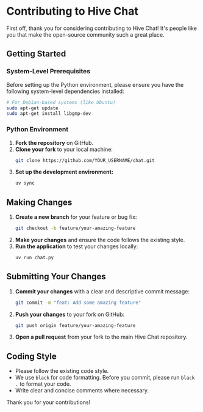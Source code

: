 # Contributing to Hive Chat

First off, thank you for considering contributing to Hive Chat! It's people like you that make the open-source community such a great place.

## Getting Started

### System-Level Prerequisites

Before setting up the Python environment, please ensure you have the following system-level dependencies installed:

```bash
# For Debian-based systems (like Ubuntu)
sudo apt-get update
sudo apt-get install libgmp-dev
```

### Python Environment

1.  **Fork the repository** on GitHub.
2.  **Clone your fork** to your local machine:
    ```bash
    git clone https://github.com/YOUR_USERNAME/chat.git
    ```
3.  **Set up the development environment:**
    ```bash
    uv sync
    ```

## Making Changes

1.  **Create a new branch** for your feature or bug fix:
    ```bash
    git checkout -b feature/your-amazing-feature
    ```
2.  **Make your changes** and ensure the code follows the existing style.
3.  **Run the application** to test your changes locally:
    ```bash
    uv run chat.py
    ```

## Submitting Your Changes

1.  **Commit your changes** with a clear and descriptive commit message:
    ```bash
    git commit -m "feat: Add some amazing feature"
    ```
2.  **Push your changes** to your fork on GitHub:
    ```bash
    git push origin feature/your-amazing-feature
    ```
3.  **Open a pull request** from your fork to the main Hive Chat repository.

## Coding Style

*   Please follow the existing code style.
*   We use `black` for code formatting. Before you commit, please run `black .` to format your code.
*   Write clear and concise comments where necessary.

Thank you for your contributions!
